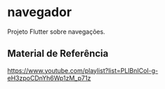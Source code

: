 # navegador

Projeto Flutter sobre navegações.

## Material de Referência

https://www.youtube.com/playlist?list=PLlBnICoI-g-eH3zpoCDnYh6Wp1zM_p71z
